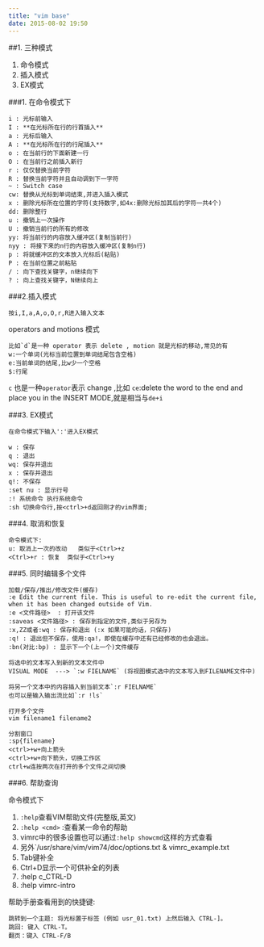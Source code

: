 ```yaml
---
title: "vim base"
date: 2015-08-02 19:50
---
```


##1. 三种模式
1. 命令模式
2. 插入模式
3. EX模式

###1. 在命令模式下

```
i : 光标前输入
I : **在光标所在行的行首插入**
a : 光标后输入
A : **在光标所在行的行尾插入**
o : 在当前行的下面新建一行
O : 在当前行之前插入新行
r : 仅仅替换当前字符
R : 替换当前字符并且自动调到下一字符
~ : Switch case
cw: 替换从光标到单词结束,并进入插入模式
x : 删除光标所在位置的字符(支持数字,如4x:删除光标加其后的字符一共4个)
dd: 删除整行
u : 撤销上一次操作
U : 撤销当前行的所有的修改
yy: 将当前行的内容放入缓冲区(复制当前行)
nyy : 将接下来的n行的内容放入缓冲区(复制n行)
p : 将就缓冲区的文本放入光标后(粘贴)
P : 在当前位置之前粘贴
/ : 向下查找关键字，n继续向下
? : 向上查找关键字，N继续向上

```

###2.插入模式

```
按i,I,a,A,o,O,r,R进入输入文本
```


operators and motions 模式

```
比如`d`是一种 operator 表示 delete , motion 就是光标的移动,常见的有
w:一个单词(光标当前位置到单词结尾包含空格)
e:当前单词的结尾,比w少一个空格
$:行尾
```

`c` 也是一种`operator`表示 change ,比如 `ce`:delete the word to the end and place you in the INSERT MODE,就是相当与`de+i`

###3. EX模式

```
在命令模式下输入':'进入EX模式

w : 保存
q : 退出
wq: 保存并退出
x : 保存并退出
q!: 不保存
:set nu : 显示行号
:! 系统命令 执行系统命令
:sh 切换命令行,按<ctrl>+d返回刚才的vim界面;
```

###4. 取消和恢复

```
命令模式下:
u: 取消上一次的改动   类似于<Ctrl>+z
<Ctrl>+r : 恢复  类似于<Ctrl>+y
```

###5. 同时编辑多个文件


```
加载/保存/推出/修改文件(缓存)
:e Edit the current file. This is useful to re-edit the current file, when it has been changed outside of Vim.
:e <文件路径>  : 打开该文件
:saveas <文件路径> : 保存到指定的文件,类似于另存为
:x,ZZ或者:wq : 保存和退出 (:x 如果可能的话，只保存)
:q! : 退出但不保存，使用:qa!，即使在缓存中还有已经修改的也会退出。
:bn(对比:bp) : 显示下一个(上一个)文件缓存
```

```
将选中的文本写入到新的文本文件中
VISUAL MODE  ---> `:w FIELNAME` (将视图模式选中的文本写入到FILENAME文件中)

将另一个文本中的内容插入到当前文本`:r FIELNAME`
也可以是输入输出流比如`:r !ls`

打开多个文件
vim filename1 filename2

```

```
分割窗口
:sp{filename}
<ctrl>+w+向上箭头
<ctrl>+w+向下箭头，切换工作区
ctrl+w连按两次在打开的多个文件之间切换
```


###6. 帮助查询

命令模式下

1. `:help`查看VIM帮助文件(完整版,英文)
2. `:help <cmd>` :查看某一命令的帮助
3. vimrc中的很多设置也可以通过`:help showcmd`这样的方式查看
4. 另外`/usr/share/vim/vim74/doc/options.txt & vimrc_example.txt
5. Tab键补全
6. Ctrl+D显示一个可供补全的列表
7. :help c_CTRL-D
8. :help vimrc-intro

帮助手册查看用到的快捷键:

```
跳转到一个主题: 将光标置于标签 (例如 usr_01.txt) 上然后输入 CTRL-]。
跳回: 键入 CTRL-T。
翻页：键入 CTRL-F/B

```
